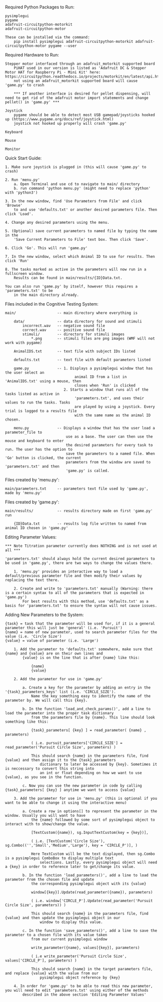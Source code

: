 Required Python Packages to Run:

    pysimplegui
    pygame
    adafruit-circuitpython-motorkit
    adafruit-circuitpython-motor

    These can be installed via the command:
        pip install pysimplegui adafruit-circuitpython-motorkit adafruit-circuitpython-motor pygame --user


Required Hardware to Run:

    Stepper motor interfaced through an adafruit_motorkit supported board
        PiHAT used in our version is listed as 'Adafruit DC & Stepper Motor HAT for Raspberry Pi - Mini Kit' here: https://circuitpython.readthedocs.io/projects/motorkit/en/latest/api.html
        not using an adafruit_motorkit supported board will cause 'game.py' to crash

        *** If another interface is desired for pellet dispensing, will need to get rid of the adafruit motor import statements and change pellet() in 'game.py' ***

    Joystick
        pygame should be able to detect most USB gamepad/joysticks hooked up (https://www.pygame.org/docs/ref/joystick.html)
        joystick not hooked up properly will crash 'game.py'

    Keyboard

    Mouse

    Monitor


Quick Start Guide:

    1. Make sure joystick is plugged in (this will cause 'game.py' to crash)

    2. Run 'menu.py'
        a. Open Terminal and use cd to navigate to main/ directory
        b. run command 'python menu.py' (might need to replace 'python' with 'python3')

    3. In the new window, find 'Use Parameters from File' and click 'Browse'
        to and use 'defaults.txt' or another desired parameters file. Then click 'Load'.

    4. Change any desired parameters using the menu.

    5. (Optional) save current parameters to named file by typing the name in the
        'Save Current Parameters to File' text box. Then click 'Save'.

    6. Click 'Go'. This will run 'game.py'

    7. In the new window, select which Animal ID to use for results. Then click 'Run'

    8. The tasks marked as active in the parameters will now run in a fullscreen window.
        Results can be found in main/results/{ID}Data.txt.

    You can also run 'game.py' by itself, however this requires a 'parameters.txt' to be
        in the main directory already.




Files included in the Cognitive Testing System:

    main/                   -- main directory where everything is

        data/               -- data directory for sound and stimuli
            incorrect.wav   -- negative sound file
            correct.wav     -- positive sound file
            stimuli/        -- directory for stimuli images
                *.png       -- stimuli files are png images (WMF will not work with pygame)

        AnimalIDS.txt       -- text file with subject IDs listed

        defaults.txt        -- text file with default parameters listed

        game.py             -- 1. Displays a pysimplegui window that has the user select an
                                    animal ID from a list in 'AnimalIDS.txt' using a mouse, then 
                                    closes when 'Run' is clicked
                               2. Starts a window that runs all of the tasks listed as active in
                                    'parameters.txt', and uses their values to run the tasks. Tasks
                                    are played by using a joystick. Every trial is logged to a results file
                                    with the same name as the animal ID chosen.

        menu.py             -- Displays a window that has the user load a parameter_file to
                                use as a base. The user can then use the mouse and keyboard to enter
                                the desired parameters for every task to run. The user has the option to
                                save the parameters to a named file. When 'Go' button is clicked, the current
                                parameters from the window are saved to 'parameters.txt' and then 
                                'game.py' is called.


Files created by 'menu.py':

    main/parameters.txt     -- parameters text file used by 'game.py', made by 'menu.py'


Files created by 'game.py':

    main/results/           -- results directory made on first 'game.py' run
        
        {ID}Data.txt        -- results log file written to named from animal ID chosen in 'game.py'


Editing Parameter Values:

    *** Note Titration parameter currently does NOTHING and is not used at all ***

    'parameters.txt' should always hold the current desired parameters to be used in 'game.py', there are two ways to change the values there.

        1. 'menu.py' provides an interactive way to load a default/previous parameter file and then modify their values by replacing the text there.
        
        2. Create and write to 'parameters.txt' manually (Warning: there is a certain syntax to all of the parameters that is expected in 'game.py')
            For best results with this method, use 'defaults.txt' as a basis for 'parameters.txt' to ensure the syntax will not cause issues.


Adding New Parameters to the System:

    {task} = task that the parameter will be used for, if it is a general parameter this will just be 'general' (i.e. 'Pursuit')
    {name} = name of new parameter, used to search parameter files for the value (i.e. 'Circle Size')
    {value} = value of parameter (i.e. 'Large')

        1. Add the parameter to 'defaults.txt' somewhere, make sure that {name} and {value} are on their own lines and
            {value} is on the line that is after {name} like this:

                {name}
                {value}

        2. Add the parameter for use in 'game.py'

            a. Create a key for the parameter by adding an entry in the '{task}_parameters_keys' list (i.e. 'CIRCLE_SIZE').
                Name the key something easy to identify the name of the parameter by. We will call this {key}.

            b. In the function 'load_and_check_params()', add a line to load the parameter into the proper task dictionary
                from the parameters file by {name}. This line should look something like this:

                {task}_parameters[ {key} ] = read_parameter( {name} , parameters)

                ( i.e. pursuit_parameters['CIRCLE_SIZE'] = read_parameter('Pursuit Circle Size', parameters) )

                This should search {name} in the parameters file, find {value} and then assign it to the {task}_parameters
                    dictionary to later be accessed by {key}. Sometimes it is neccessary to convert this string into
                    an int or float depending on how we want to use {value}, as you see in the function.

            c. Now you can use the new parameter in code by calling {task}_parameters[ {key} ] anytime we want to access {value}

        3. Add the parameter for use in 'menu.py' (this is optional if you want to be able to change it using the interactive menu)
            
            a. Create a row in options[] to represent the parameter in the window. Usually you will want to have
                the {name} followed by some sort of pysimplegui object to interact with to show/change the value.

                [TextCustom({name}), sg.InputTextCustom(key = {key})],

                ( i.e. [TextCustom('Circle Size'), sg.Combo(('','Small','Medium','Large'), key = 'CIRCLE_P')], )

                Here TextCustom will be the text displayed, then sg.Combo is a pysimplegui ComboBox to display multiple text
                    selections. Lastly, every pysimplegui object will need a {key} in order to reference later to get/change its value.

            b. In the function 'load_parameters()', add a line to load the parameter from the chosen file and update
                the corresponding pysimplegui object with its {value}

                window[{key}].Update(read_parameter({name}), parameters)

                ( i.e. window['CIRCLE_P'].Update(read_parameter('Pursuit Circle Size', parameters)) )

                This should search {name} in the parameters file, find {value} and then update the pysimplegui object in our 
                    window to display this value.

            c. In the function 'save_parameters()', add a line to save the parameter to a chosen file with its value taken
                from our current pysimplegui window

                write_parameter({name}, values[{key}], parameters)

                ( i.e write_parameter('Pursuit Circle Size', values['CIRCLE_P'], parameters) )

                This should search {name} in the target parameters file, and replace {value} with the value from our
                    pysimplegui object reference by {key}

        4. In order for 'game.py' to be able to read this new parameter, you will need to edit 'parameters.txt' using either of the methods
            described in the above section 'Editing Parameter Values'